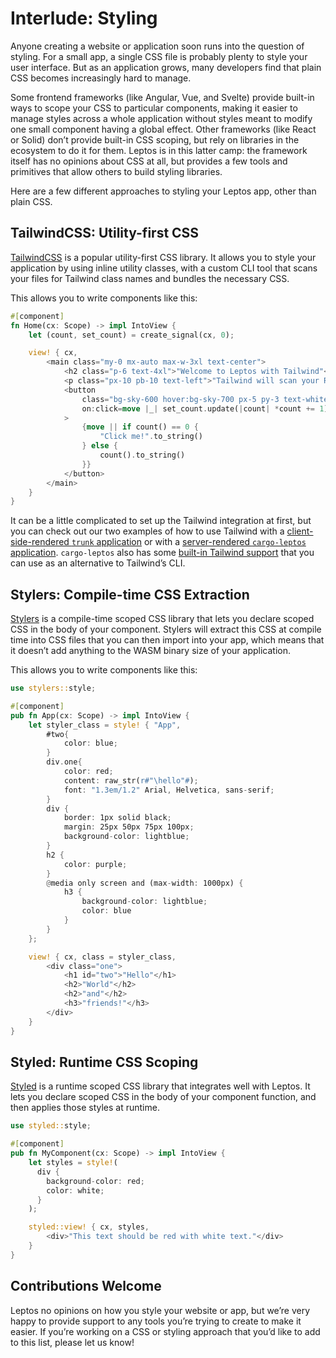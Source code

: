 # Interlude: Styling

Anyone creating a website or application soon runs into the question of styling. For a small app, a single CSS file is probably plenty to style your user interface. But as an application grows, many developers find that plain CSS becomes increasingly hard to manage.

Some frontend frameworks (like Angular, Vue, and Svelte) provide built-in ways to scope your CSS to particular components, making it easier to manage styles across a whole application without styles meant to modify one small component having a global effect. Other frameworks (like React or Solid) don’t provide built-in CSS scoping, but rely on libraries in the ecosystem to do it for them. Leptos is in this latter camp: the framework itself has no opinions about CSS at all, but provides a few tools and primitives that allow others to build styling libraries.

Here are a few different approaches to styling your Leptos app, other than plain CSS.

## TailwindCSS: Utility-first CSS

[TailwindCSS](https://tailwindcss.com/) is a popular utility-first CSS library. It allows you to style your application by using inline utility classes, with a custom CLI tool that scans your files for Tailwind class names and bundles the necessary CSS.

This allows you to write components like this:

```rust
#[component]
fn Home(cx: Scope) -> impl IntoView {
    let (count, set_count) = create_signal(cx, 0);

    view! { cx,
        <main class="my-0 mx-auto max-w-3xl text-center">
            <h2 class="p-6 text-4xl">"Welcome to Leptos with Tailwind"</h2>
            <p class="px-10 pb-10 text-left">"Tailwind will scan your Rust files for Tailwind class names and compile them into a CSS file."</p>
            <button
                class="bg-sky-600 hover:bg-sky-700 px-5 py-3 text-white rounded-lg"
                on:click=move |_| set_count.update(|count| *count += 1)
            >
                {move || if count() == 0 {
                    "Click me!".to_string()
                } else {
                    count().to_string()
                }}
            </button>
        </main>
    }
}
```

It can be a little complicated to set up the Tailwind integration at first, but you can check out our two examples of how to use Tailwind with a [client-side-rendered `trunk` application](https://github.com/leptos-rs/leptos/tree/main/examples/tailwind_csr_trunk) or with a [server-rendered `cargo-leptos` application](https://github.com/leptos-rs/leptos/tree/main/examples/tailwind). `cargo-leptos` also has some [built-in Tailwind support](https://github.com/leptos-rs/cargo-leptos#site-parameters) that you can use as an alternative to Tailwind’s CLI.

## Stylers: Compile-time CSS Extraction

[Stylers](https://github.com/abishekatp/stylers) is a compile-time scoped CSS library that lets you declare scoped CSS in the body of your component. Stylers will extract this CSS at compile time into CSS files that you can then import into your app, which means that it doesn’t add anything to the WASM binary size of your application.

This allows you to write components like this:

```rust
use stylers::style;

#[component]
pub fn App(cx: Scope) -> impl IntoView {
    let styler_class = style! { "App",
        #two{
            color: blue;
        }
        div.one{
            color: red;
            content: raw_str(r#"\hello"#);
            font: "1.3em/1.2" Arial, Helvetica, sans-serif;
        }
        div {
            border: 1px solid black;
            margin: 25px 50px 75px 100px;
            background-color: lightblue;
        }
        h2 {
            color: purple;
        }
        @media only screen and (max-width: 1000px) {
            h3 {
                background-color: lightblue;
                color: blue
            }
        }
    };

    view! { cx, class = styler_class,
        <div class="one">
            <h1 id="two">"Hello"</h1>
            <h2>"World"</h2>
            <h2>"and"</h2>
            <h3>"friends!"</h3>
        </div>
    }
}
```

## Styled: Runtime CSS Scoping

[Styled](https://github.com/eboody/styled) is a runtime scoped CSS library that integrates well with Leptos. It lets you declare scoped CSS in the body of your component function, and then applies those styles at runtime.

```rust
use styled::style;

#[component]
pub fn MyComponent(cx: Scope) -> impl IntoView {
    let styles = style!(
      div {
        background-color: red;
        color: white;
      }
    );

    styled::view! { cx, styles,
        <div>"This text should be red with white text."</div>
    }
}
```

## Contributions Welcome

Leptos no opinions on how you style your website or app, but we’re very happy to provide support to any tools you’re trying to create to make it easier. If you’re working on a CSS or styling approach that you’d like to add to this list, please let us know!
